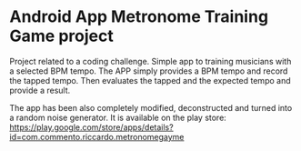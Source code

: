 # Android App Metronome Training Game project

Project related to a coding challenge.
Simple app to training musicians with a selected BPM tempo.
The APP simply provides a BPM tempo and record the tapped tempo.
Then evaluates the tapped and the expected tempo and provide a result.

The app has been also completely modified, deconstructed and turned into a random noise generator.
It is available on the play store:
https://play.google.com/store/apps/details?id=com.commento.riccardo.metronomegayme

